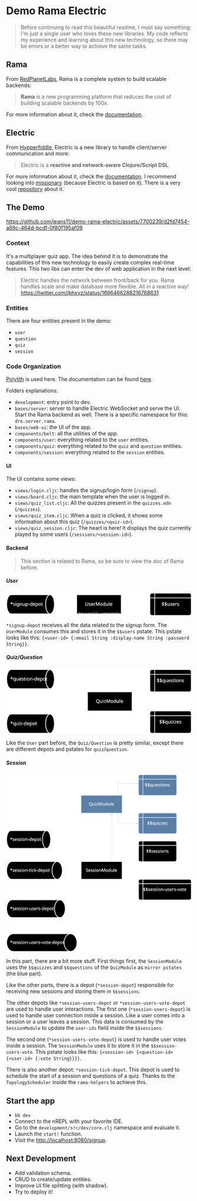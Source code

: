 # Demo Rama Electric

> Before continuing to read this beautiful readme, I must say something: I'm just a single user who loves these new libraries. My code reflects my experience and learning about this new technology, so there may be errors or a better way to achieve the same tasks.

## Rama

From [RedPlanetLabs](https://redplanetlabs.com/), Rama is a complete system to build scalable backends:

> **Rama** is a new programming platform that reduces the cost of building scalable backends by 100x.

For more information about it, check the [documentation](https://redplanetlabs.com/docs/~/index.html#gsc.tab=0).

## Electric

From [Hypperfiddle](https://www.hyperfiddle.net/), Electric is a new library to handle client/server communication and more:

> Electric is a **reactive and network-aware Clojure/Script DSL**.

For more information about it, check the [documentation](https://github.com/hyperfiddle/electric). I recommend looking into [missionary](https://github.com/leonoel/missionary) (because Electric is based on it). There is a very cool [repository](https://github.com/dustingetz/missionary-quickstart) about it.

## The Demo

https://github.com/jeans11/demo-rama-electric/assets/7700239/d2fd7454-a89c-464d-bcdf-0f80f195af09

### Context

It's a multiplayer quiz app. The idea behind it is to demonstrate the capabilities of this new technology to easily create complex real-time features. This two libs can enter the dev of web application in the next level:

> Electric handles the network between front/back for you. Rama handles scale and make database more flexible.
> All in a reactive way!
> https://twitter.com/jbhxyz/status/1696466288216768631

### Entities

There are four entities present in the demo:

- `user`
- `question`
- `quiz`
- `session`

### Code Organization

[Polylith](https://github.com/polyfy/polylith) is used here. The documentation can be found [here](https://polylith.gitbook.io/polylith).

Folders explanations:

- `development`: entry point to dev.
- `bases/server`: server to handle Electric WebSocket and serve the UI. Start the Rama backend as well. There is a specific namespace for this: `dre.server.rama`.
- `bases/web-ui`: the UI of the app.
- `components/belt`: all the utilities of the app.
- `components/user`: everything related to the `user` entities.
- `components/quiz`: everything related to the `quiz` and `question` entities.
- `components/session`: everything related to the `session` entities.

#### UI

The UI contains some views:

- `views/login.cljc`: handles the signup/login form (`/signup`).
- `views/board.cljc`: the main template when the user is logged in.
- `views/quiz_list.cljc`: All the quizzes present in the `quizzes.edn` (`/quizzes`).
- `views/quiz_item.cljc`: When a quiz is clicked, it shows some information about this quiz (`/quizzes/<quiz-id>`).
- `views/quiz_session.cljc`: The heart is here! It displays the quiz currently played by some users (`/sessions/<session-id>`).

#### Backend

> This section is related to Rama, so be sure to view the doc of Rama before.

##### User

![user_flow.svg](docs/backend/user_flow.svg)

`*signup-depot` receives all the data related to the signup form. The `UserModule` consumes this and stores it in the `$$users` pstate. This pstate looks like this: `{<user-id> {:email String :display-name String :password String}}`.

##### Quiz/Question

![quiz_question_flow.svg](docs/backend/quiz_question_flow.svg)

Like the `User` part before, the `Quiz/Question` is pretty similar, except there are different depots and pstates for `quiz`/`question`.

##### Session

![session_flow.svg](docs/backend/session_flow.svg)

In this part, there are a bit more stuff. First things first, the `SessionModule` uses the `$$quizzes` and `$$questions` of the `QuizModule` as `mirror pstates` (the blue part).

Like the other parts, there is a depot (`*session-depot`) responsible for receiving new sessions and storing them in `$$sessions`.

The other depots like `*session-users-depot` or `*session-users-vote-depot` are used to handle user interactions. The first one (`*session-users-depot`) is used to handle user connection inside a session. Like a user comes into a session or a user leaves a session. This data is consumed by the `SessionModule` to update the `user-ids` field inside the `$$sessions`.

The second one (`*session-users-vote-depot`) is used to handle user votes inside a session. The `SessionModule` uses it to store it in the `$$session-users-vote`. This pstate looks like this: `{<session-id> {<question-id> {<user-id> {:vote String}}}}`.

There is also another depot: `*session-tick-depot`. This depot is used to schedule the start of a session and questions of a quiz. Thanks to the `TopologyScheduler` inside the `rama-helpers` to achieve this.

## Start the app

- `bb dev`
- Connect to the nREPL with your favorite IDE.
- Go to the `development/src/dev/core.clj` namespace and evaluate it.
- Launch the `start!` function.
- Visit the [http://localhost:8080/signup](http://localhost:8080/signup).

## Next Development

- Add validation schema.
- CRUD to create/update entities.
- Improve UI file splitting (with shadow).
- Try to deploy it!

